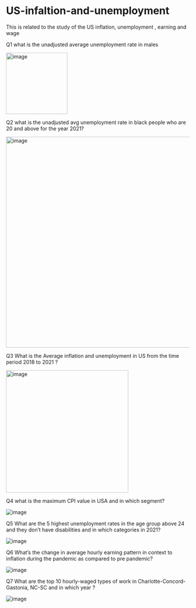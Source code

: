 # US-infaltion-and-unemployment
This is related to the study of the US inflation, unemployment , earning and wage

Q1 what is the unadjusted average unemployment rate in males

<img width="168" alt="image" src="https://user-images.githubusercontent.com/100790766/156757271-d80ba54d-b6e7-443a-ad8e-d0e24d60170c.png">

Q2 what is the unadjusted avg unemployment rate in black people who are 20 and above for the year 2021?

<img width="577" alt="image" src="https://user-images.githubusercontent.com/100790766/156757716-a9f8dda4-e414-4491-86cf-4d4471f54f79.png">

Q3 What is the Average inflation and unemployment in US from the time period 2018 to 2021 ?

<img width="335" alt="image" src="https://user-images.githubusercontent.com/100790766/156758039-179cf1dc-f60e-4fa8-b0b0-07263d22a67c.png">

Q4 what is the maximum CPI value in USA and in which segment?

![image](https://user-images.githubusercontent.com/100790766/156758504-5a81f516-f84d-472d-b31c-fa4dee25beec.png)

Q5 What are the 5 highest unemployment rates in the age group above 24 and they don’t have disabilities and in which categories in 2021?

![image](https://user-images.githubusercontent.com/100790766/156871391-2c82f759-39e8-4ef9-97c5-b112ef859860.png)

Q6 What’s the change in average hourly earning pattern in context to inflation during the pandemic as compared to pre pandemic?

![image](https://user-images.githubusercontent.com/100790766/156871549-1d25625f-7fc3-469d-89a2-38d479a71d98.png)

Q7 What are the top 10 hourly-waged types of work in Charlotte-Concord-Gastonia, NC-SC and in which year ?

![image](https://user-images.githubusercontent.com/100790766/156871991-fafe15c2-b998-4a31-81c3-855279af60fc.png)
